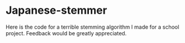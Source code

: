 # Japanese-stemmer
Here is the code for a terrible stemming algorithm I made for a school project. Feedback would be greatly appreciated.
